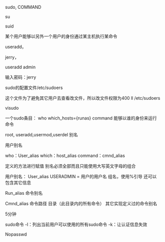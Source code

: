 

sudo,       COMMAND

su

suid

某个用户能够以另外一个用户的身份通过某主机执行某命令

useradd，

jerry，


useradd admin

输入密码：jerry

sudo的配置文件/etc/sudoers

这个文件为了避免其它用户去查看改文件，所以改文件权限为400
ll /etc/sudoers

visudo   

一个sudo条目：
who     which_hosts={runas}  command            能够以谁的身份来运行命令

root,   useradd,usermod,userdel
别名

用户别名


who：User_alias
which：host_alias
command：cmnd_alias


定义的方法进行赋值
别名必须全部而且只能使用大写英文字母的组合

用户别名：
User_alias  USERADMIN = 
用户的用户名
组名，使用%引导
还可以包含其它信息

Run_alias
命令别名

Cmnd_alias
命令路径
目录（此目录内的所有命令）
其它实现定义过的命令别名


5分钟


sudo命令
-l：列出当前用户可以使用的所有sudo命令
-k：让认证信息失效


Nopasswd    

